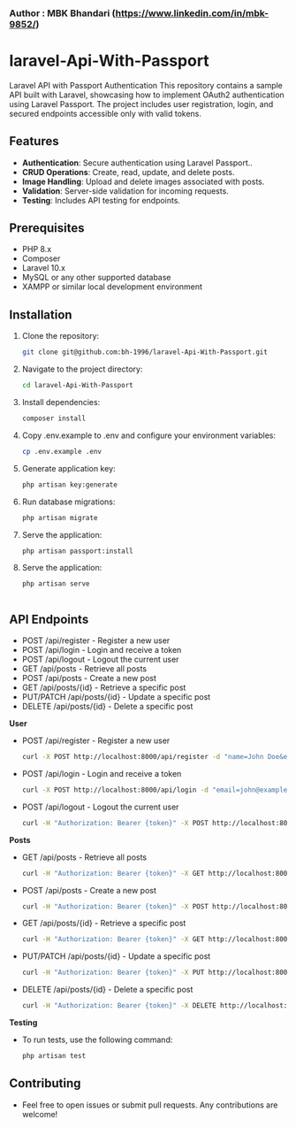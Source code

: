 
### Author : MBK Bhandari (https://www.linkedin.com/in/mbk-9852/)

# laravel-Api-With-Passport

Laravel API with Passport Authentication This repository contains a sample API built with Laravel, showcasing how to implement OAuth2 authentication using Laravel Passport. The project includes user registration, login, and secured endpoints accessible only with valid tokens.

## Features

- **Authentication**: Secure authentication using Laravel Passport..
- **CRUD Operations**: Create, read, update, and delete posts.
- **Image Handling**: Upload and delete images associated with posts.
- **Validation**: Server-side validation for incoming requests.
- **Testing**: Includes API testing for endpoints.

## Prerequisites

- PHP 8.x
- Composer
- Laravel 10.x
- MySQL or any other supported database
- XAMPP or similar local development environment

## Installation

1. Clone the repository:
   ```bash
   git clone git@github.com:bh-1996/laravel-Api-With-Passport.git

2. Navigate to the project directory:
    ```bash
    cd laravel-Api-With-Passport

3. Install dependencies:
    ```bash
    composer install


4. Copy .env.example to .env and configure your environment variables:
    ```bash
    cp .env.example .env

5. Generate application key:
    ```bash
    php artisan key:generate

6. Run database migrations:
    ```bash
   php artisan migrate

7. Serve the application:
    ```bash
    php artisan passport:install
    
8. Serve the application:
    ```bash
    php artisan serve



## API Endpoints
- POST /api/register - Register a new user
- POST /api/login - Login and receive a token
- POST /api/logout - Logout the current user
- GET /api/posts - Retrieve all posts
- POST /api/posts - Create a new post
- GET /api/posts/{id} - Retrieve a specific post
- PUT/PATCH /api/posts/{id} - Update a specific post
- DELETE /api/posts/{id} - Delete a specific post

**User**
- POST /api/register - Register a new user
    ```bash
    curl -X POST http://localhost:8000/api/register -d "name=John Doe&email=john@example.com&password=password&password_confirmation=password"
- POST /api/login - Login and receive a token
    ```bash
    curl -X POST http://localhost:8000/api/login -d "email=john@example.com&password=password"

- POST /api/logout - Logout the current user
    ```bash
    curl -H "Authorization: Bearer {token}" -X POST http://localhost:8000/api/logout
**Posts**
- GET /api/posts - Retrieve all posts
    ```bash
    curl -H "Authorization: Bearer {token}" -X GET http://localhost:8000/api/posts

- POST /api/posts - Create a new post
    ```bash
    curl -H "Authorization: Bearer {token}" -X POST http://localhost:8000/api/posts -F "title=New Post" -F "description=Post description" -F "image=@path/to/image.jpg"
- GET /api/posts/{id} - Retrieve a specific post
    ```bash
    curl -H "Authorization: Bearer {token}" -X GET http://localhost:8000/api/posts/{id}

- PUT/PATCH /api/posts/{id} - Update a specific post
    ```bash
    curl -H "Authorization: Bearer {token}" -X PUT http://localhost:8000/api/posts/{id} -F "title=Updated Title" -F "description=Updated description" -F "image=@path/to/image.jpg"

- DELETE /api/posts/{id} - Delete a specific post
    ```bash
   curl -H "Authorization: Bearer {token}" -X DELETE http://localhost:8000/api/posts/{id}


**Testing**
- To run tests, use the following command:
    ```bash
    php artisan test

## Contributing
- Feel free to open issues or submit pull requests. Any contributions are welcome!

